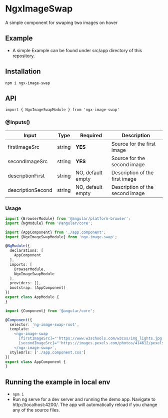 # NgxImageSwap

A simple component for swaping two images on hover

## Example

* A simple Example can be found under src/app directory of this repository.

## Installation

`npm i ngx-image-swap`

## API

`import { NgxImageSwapModule } from 'ngx-image-swap'`

### @Inputs()

| Input            | Type    | Required                   | Description                                                                                               |
| ---------------- | ------- | -------------------------- | --------------------------------------------------------------------------------------------------------- |
| firstImageSrc    | string  | **YES**                    | Source for the first image                                                |
| secondImageSrc   | string  | **YES**                    | Source for the second image                                                                       |                       |
| descriptionFirst | string  | NO, default empty          | Description of the first image                                                |
| descriptionSecond| string  | NO, default empty          | Description of the second image 

### Usage

```typescript
import {BrowserModule} from '@angular/platform-browser';
import {NgModule} from '@angular/core';

import {AppComponent} from './app.component';
import {NgxImageSwapModule} from 'ngx-image-swap';

@NgModule({
  declarations: [
    AppComponent
  ],
  imports: [
    BrowserModule,
    NgxImageSwapModule
  ],
  providers: [],
  bootstrap: [AppComponent]
})
export class AppModule {
}
```

```typescript
import {Component} from '@angular/core';

@Component({
  selector: 'ng-image-swap-root',
  template: `
    <ngx-image-swap
      [firstImageSrc]="'https://www.w3schools.com/w3css/img_lights.jpg'"
      [secondImageSrc]="'https://images.pexels.com/photos/414612/pexels-photo-414612.jpeg?auto=compress&cs=tinysrgb&dpr=1&w=500'">
    </ngx-image-swap>`,
  styleUrls: ['./app.component.css']
})
export class AppComponent {
}
```

## Running the example in local env
* `npm i`
* Run ng serve for a dev server and running the demo app. Navigate to http://localhost:4200/. The app will automatically reload if you change any of the source files.
